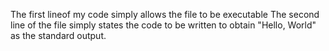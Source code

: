 The first lineof my code simply allows the file to be executable
The second line of the file simply states the code to be written to obtain "Hello, World" as the standard output.
